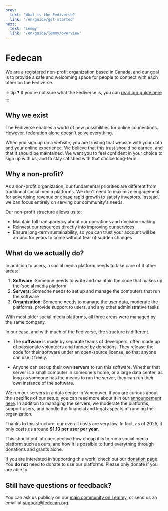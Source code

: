 ```yaml
---
prev:
  text: 'What is the Fediverse?'
  link: '/en/guide/get-started'
next:
  text: 'Lemmy'
  link: '/en/guide/lemmy/overview'
---
```


# Fedecan

We are a registered non-profit organization based in Canada, and our goal is to provide a safe and welcoming space for people to connect with each other on the Fediverse.

::: tip ❓ If you're not sure what the Fediverse is, you can [read our guide here](../../guide/get-started)
:::

## Why we exist

The Fediverse enables a world of new possibilities for online connections. However, federation alone doesn't solve everything.

When you sign up on a website, you are trusting that website with your data and your online experience. We believe that this trust should be earned, and that it should be maintained. We want you to feel confident in your choice to sign up with us, and to stay satisfied with that choice long-term.

## Why a non-profit?

As a non-profit organization, our fundamental priorities are different from traditional social media platforms. We don't need to maximize engagement for advertising revenue or chase rapid growth to satisfy investors. Instead, we can focus entirely on serving our community's needs.

Our non-profit structure allows us to:

- Maintain full transparency about our operations and decision-making
- Reinvest our resources directly into improving our services
- Ensure long-term sustainability, so you can trust your account will be around for years to come without fear of sudden changes

## What do we actually do?

In addition to users, a social media platform needs to take care of 3 other areas:

1. **Software**: Someone needs to write and maintain the code that makes up the 'social media platform'
2. **Servers**: Someone needs to set up and manage the computers that run the software
3. **Organization**: Someone needs to manage the user data, moderate the platforms, provide support to users, and any other administrative tasks

With most older social media platforms, all three areas were managed by the same company.

In our case, and with much of the Fediverse, the structure is different.

- The **software** is made by separate teams of developers, often made up of passionate volunteers and funded by donations. They release the code for their software under an open-source license, so that anyone can use it freely.

- Anyone can set up their own **servers** to run this software. Whether that server is a small computer in someone's home, or a large data center, as long as someone has the means to run the server, they can run their own instance of the software.

We run our servers in a data center in Vancouver. If you are curious about the specifics of our setup, you can read more about it in our [announcement here](../../announcements/2025-01-18_update-finances-new-server.md). In addition to managing the servers, we moderate the platforms, support users, and handle the financial and legal aspects of running the organization.

Thanks to this structure, our overall costs are very low. In fact, as of 2025, it only costs us around **$1.10 per user per year**.

<!-- Graphic / Diagram -->

This should put into perspective how cheap it is to run a social media platform such as ours, and how it is possible to fund everything through donations and grants alone.

If you are interested in supporting this work, check out our [donation page](../../donate). You **do not** need to donate to use our platforms. Please only donate if you are able to.

## Still have questions or feedback?

You can ask us publicly on our [main community on Lemmy](https://lemmy.ca/c/main), or send us an email at [support@fedecan.org](mailto:support@fedecan.org).